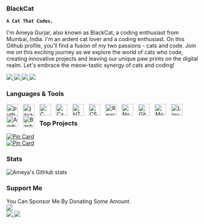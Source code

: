 ### BlackCat
**`A Cat That Codes.`**

I'm Ameya Gurjar, also known as BlackCat, a coding enthusiast from Mumbai, India. I'm an ardent cat lover and a coding enthusiast. On this Github profile, you'll find a fusion of my two passions - cats and code. Join me on this exciting journey as we explore the world of cats who code, creating innovative projects and leaving our unique paw prints on the digital realm. Let's embrace the meow-tastic synergy of cats and coding!

<a align="left">
    <a href="https://facebook.com/amey.gurjar.94">
        <img src="https://custom-icon-badges.demolab.com/badge/Ameya Gurjar-0000ff?style=for-the-badge&logo=facebook&logoColor=white">
    </a>
    <a href="https://instagram.com/meowameya">
        <img src="https://custom-icon-badges.demolab.com/badge/Ameya Gurjar-ff00ff?style=for-the-badge&logo=instagram&logoColor=white">
    </a>
    <a href="https://t.me/OpenSourceBlackCat">
        <img src="https://custom-icon-badges.demolab.com/badge/OpenSourceBlackCat-229ed9?style=for-the-badge&logo=telegram&logoColor=white">
    </a>
    <a href="https://discord.com/users/730518724984963183">
        <img src="https://custom-icon-badges.demolab.com/badge/OpenSourceBlackCat-7289da?style=for-the-badge&logo=discord&logoColor=white">
    </a>
  </a>
</a>

### Languages & Tools
<img alt="python" align="left" width="30px" style="padding-right:10px" src="https://cdn.jsdelivr.net/gh/devicons/devicon/icons/python/python-original.svg"/>
<img alt="javascript" align="left" width="30px" style="padding-right:10px" src="https://cdn.jsdelivr.net/gh/devicons/devicon/icons/javascript/javascript-original.svg"/>
<img alt="C" width="30px" align="left" style="padding-right:10px" src="https://cdn.jsdelivr.net/gh/devicons/devicon/icons/c/c-original.svg"/>
<img alt="C++" align="left" width="30px" style="padding-right:10px" src="https://cdn.jsdelivr.net/gh/devicons/devicon/icons/cplusplus/cplusplus-original.svg"/>
<img alt="HTML" align="left" width="30px" style="padding-right:10px" src="https://cdn.jsdelivr.net/gh/devicons/devicon/icons/html5/html5-original.svg"/>
<img alt="CSS" align="left" width="30px" style="padding-right:10px" src="https://cdn.jsdelivr.net/gh/devicons/devicon/icons/css3/css3-original.svg"/>
<img alt="React" align="left" width="30px" style="padding-right:10px" src="https://cdn.jsdelivr.net/gh/devicons/devicon/icons/react/react-original.svg"/>
<img alt="Node" align="left" width="30px" style="padding-right:10px" src="https://cdn.jsdelivr.net/gh/devicons/devicon/icons/nodejs/nodejs-original.svg"/>
<img alt="Git" align="left" width="30px" style="padding-right:10px" src="https://cdn.jsdelivr.net/gh/devicons/devicon/icons/git/git-original.svg"/>
<img alt="MongoDB" align="left" width="30px" style="padding-right:10px" src="https://cdn.jsdelivr.net/gh/devicons/devicon/icons/mongodb/mongodb-original.svg"/>
<img alt="Linux" align="left" width="30px" style="padding-right:10px" src="https://cdn.jsdelivr.net/gh/devicons/devicon/icons/linux/linux-original.svg"/>
<img alt="Android" align="left" width="30px" style="padding-right:10px" src="https://cdn.jsdelivr.net/gh/devicons/devicon/icons/android/android-original.svg"/>
<img alt="Bash" align="left" width="30px" style="padding-right:10px" src="https://cdn.jsdelivr.net/gh/devicons/devicon/icons/bash/bash-original.svg"/>
<br/>

### Top Projects
[![Pin Card](https://github-readme-stats.vercel.app/api/pin/?username=ameyagurjar&repo=AmeyBot&theme=dark)](https://github.com/AmeyaGurjar/AmeyBot)
<br>
[![Pin Card](https://github-readme-stats.vercel.app/api/pin/?username=ameyagurjar&repo=device_xiaomi_veux&theme=dark)](https://github.com/AmeyaGurjar/device_xiaomi_veux)

### Stats
![Ameya's GitHub stats](https://github-readme-stats.vercel.app/api?username=ameyagurjar&show_icons=true&theme=dark)

### Support Me
You Can Sponsor Me By Donating Some Amount.
<br>
<a align="left">
    <a href="https://paypal.me/AmeyMeow">
        <img src="https://custom-icon-badges.demolab.com/badge/Ameya Gurjar-3b7bbf?style=for-the-badge&logo=paypal&logoColor=white">
    </a><br>
    <a href="https://www.buymeacoffee.com/amey992004">
        <img src="https://custom-icon-badges.demolab.com/badge/BlackCat-ffff00?style=for-the-badge&logo=coffee-meow">
    </a>
    <a href="https://ko-fi.com/ameyagurjar">
        <img src="https://custom-icon-badges.demolab.com/badge/BlackCat-229ed9?style=for-the-badge&logo=kofi-meow">
    </a>
  </a>
</a>
